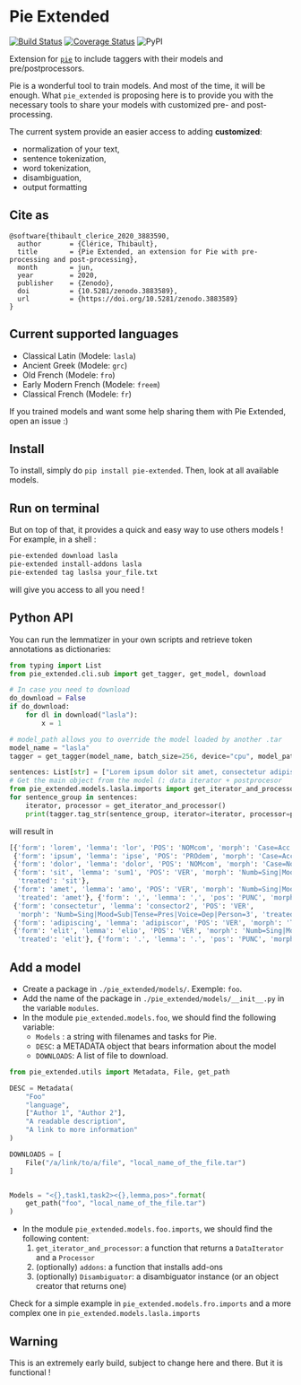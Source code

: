 # Pie Extended

[![Build Status](https://travis-ci.org/hipster-philology/nlp-pie-taggers.svg?branch=master)](https://travis-ci.org/hipster-philology/nlp-pie-taggers)
[![Coverage Status](https://coveralls.io/repos/github/hipster-philology/nlp-pie-taggers/badge.svg?branch=master)](https://coveralls.io/github/hipster-philology/nlp-pie-taggers?branch=master)
![PyPI](https://img.shields.io/pypi/v/pie-extended?style=flat-square)

Extension for [`pie`](https://github.com/emanjavacas/pie) to include taggers with their models and pre/postprocessors.

Pie is a wonderful tool to train models. And most of the time, it will be enough. What `pie_extended` is proposing here 
is to provide you with the necessary tools to share your models with customized pre- and post-processing.

The current system provide an easier access to adding **customized**:
- normalization of your text,
- sentence tokenization,
- word tokenization,
- disambiguation,
- output formatting

## Cite as

```
@software{thibault_clerice_2020_3883590,
  author       = {Clérice, Thibault},
  title        = {Pie Extended, an extension for Pie with pre-processing and post-processing},
  month        = jun,
  year         = 2020,
  publisher    = {Zenodo},
  doi          = {10.5281/zenodo.3883589},
  url          = {https://doi.org/10.5281/zenodo.3883589}
}
```

## Current supported languages

- Classical Latin (Modele: `lasla`)
- Ancient Greek (Modele: `grc`)
- Old French (Modele: `fro`)
- Early Modern French (Modele: `freem`)
- Classical French (Modele: `fr`)

If you trained models and want some help sharing them with Pie Extended, open an issue :)

## Install

To install, simply do `pip install pie-extended`. Then, look at all available models.

## Run on terminal

But on top of that, it provides a quick and easy way to use others models ! For example, in a shell :

```bash
pie-extended download lasla
pie-extended install-addons lasla
pie-extended tag laslsa your_file.txt
```

will give you access to all you need !

## Python API

You can run the lemmatizer in your own scripts and retrieve token annotations as dictionaries:

```python
from typing import List
from pie_extended.cli.sub import get_tagger, get_model, download

# In case you need to download
do_download = False
if do_download:
    for dl in download("lasla"):
        x = 1

# model_path allows you to override the model loaded by another .tar
model_name = "lasla"
tagger = get_tagger(model_name, batch_size=256, device="cpu", model_path=None)

sentences: List[str] = ["Lorem ipsum dolor sit amet, consectetur adipiscing elit. "]
# Get the main object from the model (: data iterator + postprocesor
from pie_extended.models.lasla.imports import get_iterator_and_processor
for sentence_group in sentences:
    iterator, processor = get_iterator_and_processor()
    print(tagger.tag_str(sentence_group, iterator=iterator, processor=processor) )
```

will result in

```python
[{'form': 'lorem', 'lemma': 'lor', 'POS': 'NOMcom', 'morph': 'Case=Acc|Numb=Sing', 'treated': 'lorem'},
 {'form': 'ipsum', 'lemma': 'ipse', 'POS': 'PROdem', 'morph': 'Case=Acc|Numb=Sing', 'treated': 'ipsum'},
 {'form': 'dolor', 'lemma': 'dolor', 'POS': 'NOMcom', 'morph': 'Case=Nom|Numb=Sing', 'treated': 'dolor'},
 {'form': 'sit', 'lemma': 'sum1', 'POS': 'VER', 'morph': 'Numb=Sing|Mood=Sub|Tense=Pres|Voice=Act|Person=3',
  'treated': 'sit'},
 {'form': 'amet', 'lemma': 'amo', 'POS': 'VER', 'morph': 'Numb=Sing|Mood=Sub|Tense=Pres|Voice=Act|Person=3',
  'treated': 'amet'}, {'form': ',', 'lemma': ',', 'pos': 'PUNC', 'morph': 'MORPH=empty', 'treated': ','},
 {'form': 'consectetur', 'lemma': 'consector2', 'POS': 'VER',
  'morph': 'Numb=Sing|Mood=Sub|Tense=Pres|Voice=Dep|Person=3', 'treated': 'consectetur'},
 {'form': 'adipiscing', 'lemma': 'adipiscor', 'POS': 'VER', 'morph': 'Tense=Pres|Voice=Dep', 'treated': 'adipiscing'},
 {'form': 'elit', 'lemma': 'elio', 'POS': 'VER', 'morph': 'Numb=Sing|Mood=Ind|Tense=Pres|Voice=Act|Person=3',
  'treated': 'elit'}, {'form': '.', 'lemma': '.', 'pos': 'PUNC', 'morph': 'MORPH=empty', 'treated': '.'}]
```

## Add a model

- Create a package in `./pie_extended/models/`. Exemple: `foo`.
- Add the name of the package in `./pie_extended/models/__init__.py` in the variable `modules`.
- In the module `pie_extended.models.foo`, we should find the following variable:
    - `Models` : a string with filenames and tasks for Pie.
    - `DESC`: a METADATA object that bears information about the model
    - `DOWNLOADS`: A list of file to download.
    
```python
from pie_extended.utils import Metadata, File, get_path

DESC = Metadata(
    "Foo"
    "language",
    ["Author 1", "Author 2"],
    "A readable description",
    "A link to more information"
)

DOWNLOADS = [
    File("/a/link/to/a/file", "local_name_of_the_file.tar")
]


Models = "<{},task1,task2><{},lemma,pos>".format(
    get_path("foo", "local_name_of_the_file.tar")
)

```
- In the module `pie_extended.models.foo.imports`, we should find the following content:
    1. `get_iterator_and_processor`: a function that returns a `DataIterator` and a `Processor` 
    2. (optionally) `addons`: a function that installs add-ons
    3. (optionally) `Disambiguator`: a disambiguator instance (or an object creator that returns one)

Check for a simple example in `pie_extended.models.fro.imports` and a more complex one 
in `pie_extended.models.lasla.imports`

## Warning

This is an extremely early build, subject to change here and there. But it is functional !
